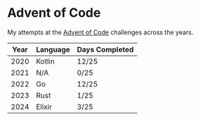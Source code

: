 # Advent of Code

My attempts at the [Advent of Code](https://adventofcode.com/) challenges across the years.

| Year | Language | Days Completed |
| ---- | -------- | -------------- |
| 2020 | Kotlin   | 12/25          |
| 2021 | N/A      | 0/25           |
| 2022 | Go       | 12/25          |
| 2023 | Rust     | 1/25           |
| 2024 | Elixir   | 3/25           |
